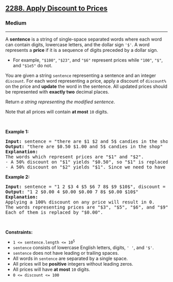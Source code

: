 <h2><a href="https://leetcode.com/problems/apply-discount-to-prices/">2288. Apply Discount to Prices</a></h2><h3>Medium</h3><hr><div style="user-select: auto;"><p style="user-select: auto;">A <strong style="user-select: auto;">sentence</strong> is a string of single-space separated words where each word can contain digits, lowercase letters, and the dollar sign <code style="user-select: auto;">'$'</code>. A word represents a <strong style="user-select: auto;">price</strong> if it is a sequence of digits preceded by a dollar sign.</p>

<ul style="user-select: auto;">
	<li style="user-select: auto;">For example, <code style="user-select: auto;">"$100"</code>, <code style="user-select: auto;">"$23"</code>, and <code style="user-select: auto;">"$6"</code> represent prices while <code style="user-select: auto;">"100"</code>, <code style="user-select: auto;">"$"</code>, and <code style="user-select: auto;">"$1e5"</code> do not.</li>
</ul>

<p style="user-select: auto;">You are given a string <code style="user-select: auto;">sentence</code> representing a sentence and an integer <code style="user-select: auto;">discount</code>. For each word representing a price, apply a discount of <code style="user-select: auto;">discount%</code> on the price and <strong style="user-select: auto;">update</strong> the word in the sentence. All updated prices should be represented with <strong style="user-select: auto;">exactly two</strong> decimal places.</p>

<p style="user-select: auto;">Return <em style="user-select: auto;">a string representing the modified sentence</em>.</p>

<p style="user-select: auto;">Note that all prices will contain <strong style="user-select: auto;">at most</strong> <code style="user-select: auto;">10</code> digits.</p>

<p style="user-select: auto;">&nbsp;</p>
<p style="user-select: auto;"><strong style="user-select: auto;">Example 1:</strong></p>

<pre style="user-select: auto;"><strong style="user-select: auto;">Input:</strong> sentence = "there are $1 $2 and 5$ candies in the shop", discount = 50
<strong style="user-select: auto;">Output:</strong> "there are $0.50 $1.00 and 5$ candies in the shop"
<strong style="user-select: auto;">Explanation:</strong> 
The words which represent prices are "$1" and "$2". 
- A 50% discount on "$1" yields "$0.50", so "$1" is replaced by "$0.50".
- A 50% discount on "$2" yields "$1". Since we need to have exactly 2 decimal places after a price, we replace "$2" with "$1.00".
</pre>

<p style="user-select: auto;"><strong style="user-select: auto;">Example 2:</strong></p>

<pre style="user-select: auto;"><strong style="user-select: auto;">Input:</strong> sentence = "1 2 $3 4 $5 $6 7 8$ $9 $10$", discount = 100
<strong style="user-select: auto;">Output:</strong> "1 2 $0.00 4 $0.00 $0.00 7 8$ $0.00 $10$"
<strong style="user-select: auto;">Explanation:</strong> 
Applying a 100% discount on any price will result in 0.
The words representing prices are "$3", "$5", "$6", and "$9".
Each of them is replaced by "$0.00".
</pre>

<p style="user-select: auto;">&nbsp;</p>
<p style="user-select: auto;"><strong style="user-select: auto;">Constraints:</strong></p>

<ul style="user-select: auto;">
	<li style="user-select: auto;"><code style="user-select: auto;">1 &lt;= sentence.length &lt;= 10<sup style="user-select: auto;">5</sup></code></li>
	<li style="user-select: auto;"><code style="user-select: auto;">sentence</code> consists of lowercase English letters, digits, <code style="user-select: auto;">' '</code>, and <code style="user-select: auto;">'$'</code>.</li>
	<li style="user-select: auto;"><code style="user-select: auto;">sentence</code> does not have leading or trailing spaces.</li>
	<li style="user-select: auto;">All words in <code style="user-select: auto;">sentence</code> are separated by a single space.</li>
	<li style="user-select: auto;">All prices will be <strong style="user-select: auto;">positive</strong> integers without leading zeros.</li>
	<li style="user-select: auto;">All prices will have <strong style="user-select: auto;">at most</strong> <code style="user-select: auto;">10</code> digits.</li>
	<li style="user-select: auto;"><code style="user-select: auto;">0 &lt;= discount &lt;= 100</code></li>
</ul>
</div>
